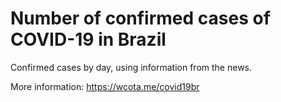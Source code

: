 # Number of confirmed cases of COVID-19 in Brazil

Confirmed cases by day, using information from the news.

More information: https://wcota.me/covid19br
